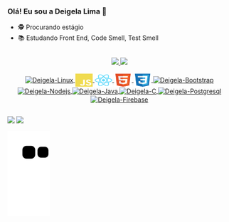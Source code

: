 ### Olá! Eu sou a Deigela Lima 🚀

- 🕵️ Procurando estágio
- 📚 Estudando Front End, Code Smell, Test Smell

##

<div align="center">
  <a href="https://github.com/DeigelaLima">
  <img height="180em" src="https://github-readme-stats.vercel.app/api?username=DeigelaLima&show_icons=true&theme=dracula&include_all_commits=true&count_private=true"/>
  <img height="180em" src="https://github-readme-stats.vercel.app/api/top-langs/?username=DeigelaLima&layout=compact&langs_count=7&theme=dracula"/>
</div>

<!--imagem das linguagens-->
<div  align="center" style="display: inline_block"><br>
  <img align="center" alt="Deigela-Linux" height="35" width="40" src="https://cdn.jsdelivr.net/gh/devicons/devicon/icons/linux/linux-original.svg" />
  <img align="center" alt="Deigela-Js" height="30" width="40" src="https://raw.githubusercontent.com/devicons/devicon/master/icons/javascript/javascript-plain.svg">
  <img align="center" alt="Deigela-React" height="30" width="40" src="https://raw.githubusercontent.com/devicons/devicon/master/icons/react/react-original.svg">
  <img align="center" alt="Deigela-HTML" height="30" width="40" src="https://raw.githubusercontent.com/devicons/devicon/master/icons/html5/html5-original.svg">
  <img align="center" alt="Deigela-CSS" height="30" width="40" src="https://raw.githubusercontent.com/devicons/devicon/master/icons/css3/css3-original.svg">
  <img align="center" alt="Deigela-Bootstrap" height="37" width="40" src="https://cdn.jsdelivr.net/gh/devicons/devicon/icons/bootstrap/bootstrap-original.svg" />
  <img align="center" alt="Deigela-Nodejs" height="35" width="40" src="https://cdn.jsdelivr.net/gh/devicons/devicon/icons/nodejs/nodejs-original.svg" />
  <img align="center" alt="Deigela-Java" height="35" width="40" src="https://cdn.jsdelivr.net/gh/devicons/devicon/icons/java/java-original.svg" />
  <img align="center" alt="Deigela-C" height="35" width="40" src="https://cdn.jsdelivr.net/gh/devicons/devicon/icons/c/c-original.svg" />
  <img align="center" alt="Deigela-Postgresql" height="35" width="40" src="https://cdn.jsdelivr.net/gh/devicons/devicon/icons/postgresql/postgresql-original.svg" />
  <img align="center" alt="Deigela-Firebase" height="35" width="40" src="https://cdn.jsdelivr.net/gh/devicons/devicon/icons/firebase/firebase-plain.svg" />
</div>

##

<div> 
  <a href = "mailto:deigelalima20@gmail.com" target="_blank"><img src="https://img.shields.io/badge/Gmail-D14836?style=for-the-badge&logo=gmail&logoColor=white" target="_blank"></a>
  <a href="https://www.linkedin.com/in/deigelalima/" target="_blank"><img src="https://img.shields.io/badge/-LinkedIn-%230077B5?style=for-the-badge&logo=linkedin&logoColor=white" target="_blank"></a>
  
  <!--Cobrinha-->
 ![Snake animation](https://github.com/DeigelaLima/DeigelaLima/blob/output/github-contribution-grid-snake.svg)
 
</div>
